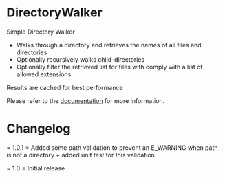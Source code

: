 DirectoryWalker
================

Simple Directory Walker

 * Walks through a directory and retrieves the names of all files and directories
 * Optionally recursively walks child-directories
 * Optionally filter the retrieved list for files with comply with a list of allowed extensions

Results are cached for best performance

Please refer to the [documentation](http://jrfnl.github.io/DirectoryWalker/) for more information.


Changelog
=========

= 1.0.1 =
Added some path validation to prevent an E_WARNING when path is not a directory + added unit test for this validation

= 1.0 =
Initial release
